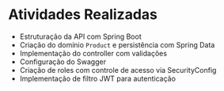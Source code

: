 # Atividades Realizadas

- Estruturação da API com Spring Boot
- Criação do domínio `Product` e persistência com Spring Data
- Implementação do controller com validações
- Configuração do Swagger
- Criação de roles com controle de acesso via SecurityConfig
- Implementação de filtro JWT para autenticação
